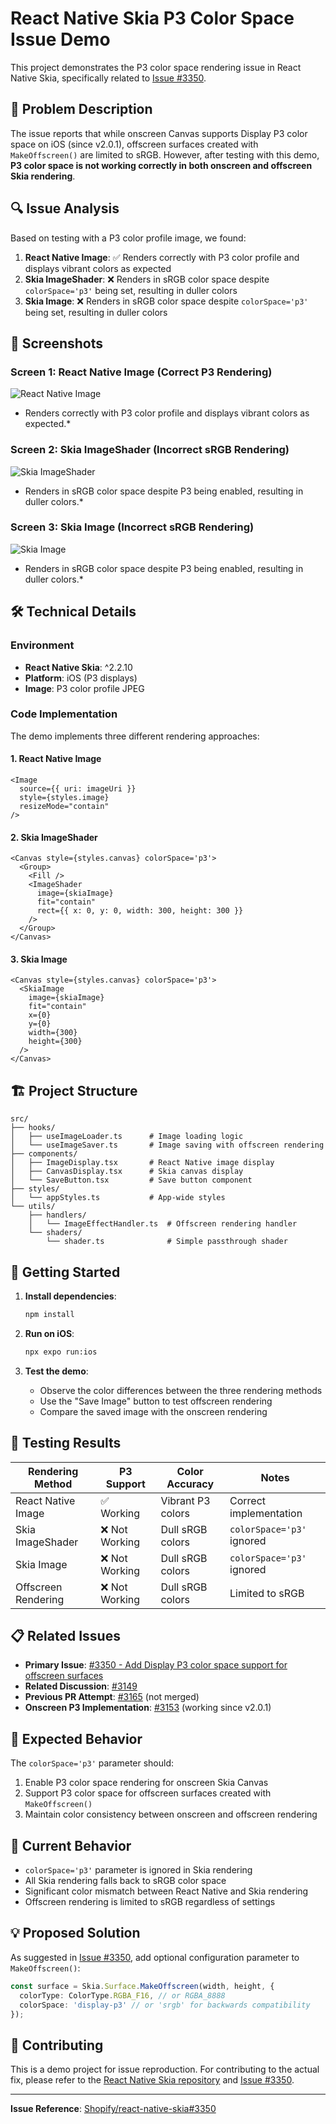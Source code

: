 # React Native Skia P3 Color Space Issue Demo

This project demonstrates the P3 color space rendering issue in React Native Skia, specifically related to [Issue #3350](https://github.com/Shopify/react-native-skia/issues/3350).

## 🎯 Problem Description

The issue reports that while onscreen Canvas supports Display P3 color space on iOS (since v2.0.1), offscreen surfaces created with `MakeOffscreen()` are limited to sRGB. However, after testing with this demo, **P3 color space is not working correctly in both onscreen and offscreen Skia rendering**.

## 🔍 Issue Analysis

Based on testing with a P3 color profile image, we found:

1. **React Native Image**: ✅ Renders correctly with P3 color profile and displays vibrant colors as expected
2. **Skia ImageShader**: ❌ Renders in sRGB color space despite `colorSpace='p3'` being set, resulting in duller colors
3. **Skia Image**: ❌ Renders in sRGB color space despite `colorSpace='p3'` being set, resulting in duller colors

## 📱 Screenshots

### Screen 1: React Native Image (Correct P3 Rendering)
![React Native Image](screenshots/screen1-rn-image.png)

* Renders correctly with P3 color profile and displays vibrant colors as expected.*

### Screen 2: Skia ImageShader (Incorrect sRGB Rendering)
![Skia ImageShader](screenshots/screen2-skia-shader.png)

* Renders in sRGB color space despite P3 being enabled, resulting in duller colors.*

### Screen 3: Skia Image (Incorrect sRGB Rendering)
![Skia Image](screenshots/screen3-skia-image.png)

* Renders in sRGB color space despite P3 being enabled, resulting in duller colors.*

## 🛠 Technical Details

### Environment
- **React Native Skia**: ^2.2.10
- **Platform**: iOS (P3 displays)
- **Image**: P3 color profile JPEG

### Code Implementation

The demo implements three different rendering approaches:

#### 1. React Native Image
```tsx
<Image 
  source={{ uri: imageUri }} 
  style={styles.image}
  resizeMode="contain"
/>
```

#### 2. Skia ImageShader
```tsx
<Canvas style={styles.canvas} colorSpace='p3'>
  <Group>
    <Fill />
    <ImageShader
      image={skiaImage}
      fit="contain"
      rect={{ x: 0, y: 0, width: 300, height: 300 }}
    />
  </Group>
</Canvas>
```

#### 3. Skia Image
```tsx
<Canvas style={styles.canvas} colorSpace='p3'>
  <SkiaImage
    image={skiaImage}
    fit="contain"
    x={0}
    y={0}
    width={300}
    height={300}
  />
</Canvas>
```

## 🏗 Project Structure

```
src/
├── hooks/
│   ├── useImageLoader.ts      # Image loading logic
│   └── useImageSaver.ts       # Image saving with offscreen rendering
├── components/
│   ├── ImageDisplay.tsx       # React Native image display
│   ├── CanvasDisplay.tsx      # Skia canvas display
│   └── SaveButton.tsx         # Save button component
├── styles/
│   └── appStyles.ts           # App-wide styles
└── utils/
    ├── handlers/
    │   └── ImageEffectHandler.ts  # Offscreen rendering handler
    └── shaders/
        └── shader.ts              # Simple passthrough shader
```

## 🚀 Getting Started

1. **Install dependencies**:
   ```bash
   npm install
   ```

2. **Run on iOS**:
   ```bash
   npx expo run:ios
   ```

3. **Test the demo**:
   - Observe the color differences between the three rendering methods
   - Use the "Save Image" button to test offscreen rendering
   - Compare the saved image with the onscreen rendering

## 🔬 Testing Results

| Rendering Method | P3 Support | Color Accuracy | Notes |
|------------------|------------|----------------|-------|
| React Native Image | ✅ Working | Vibrant P3 colors | Correct implementation |
| Skia ImageShader | ❌ Not Working | Dull sRGB colors | `colorSpace='p3'` ignored |
| Skia Image | ❌ Not Working | Dull sRGB colors | `colorSpace='p3'` ignored |
| Offscreen Rendering | ❌ Not Working | Dull sRGB colors | Limited to sRGB |

## 📋 Related Issues

- **Primary Issue**: [#3350 - Add Display P3 color space support for offscreen surfaces](https://github.com/Shopify/react-native-skia/issues/3350)
- **Related Discussion**: [#3149](https://github.com/Shopify/react-native-skia/issues/3149)
- **Previous PR Attempt**: [#3165](https://github.com/Shopify/react-native-skia/pull/3165) (not merged)
- **Onscreen P3 Implementation**: [#3153](https://github.com/Shopify/react-native-skia/pull/3153) (working since v2.0.1)

## 🎯 Expected Behavior

The `colorSpace='p3'` parameter should:
1. Enable P3 color space rendering for onscreen Skia Canvas
2. Support P3 color space for offscreen surfaces created with `MakeOffscreen()`
3. Maintain color consistency between onscreen and offscreen rendering

## 🐛 Current Behavior

- `colorSpace='p3'` parameter is ignored in Skia rendering
- All Skia rendering falls back to sRGB color space
- Significant color mismatch between React Native and Skia rendering
- Offscreen rendering is limited to sRGB regardless of settings

## 💡 Proposed Solution

As suggested in [Issue #3350](https://github.com/Shopify/react-native-skia/issues/3350), add optional configuration parameter to `MakeOffscreen()`:

```typescript
const surface = Skia.Surface.MakeOffscreen(width, height, {
  colorType: ColorType.RGBA_F16, // or RGBA_8888
  colorSpace: 'display-p3' // or 'srgb' for backwards compatibility
});
```

## 🤝 Contributing

This is a demo project for issue reproduction. For contributing to the actual fix, please refer to the [React Native Skia repository](https://github.com/Shopify/react-native-skia) and [Issue #3350](https://github.com/Shopify/react-native-skia/issues/3350).

---

**Issue Reference**: [Shopify/react-native-skia#3350](https://github.com/Shopify/react-native-skia/issues/3350)
